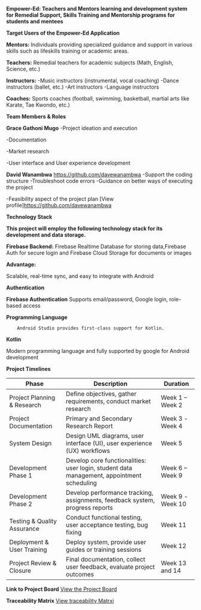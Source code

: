   **Empower-Ed: Teachers and Mentors learning and development system for Remedial Support, Skills Training and Mentorship programs for students and mentees**

 **Target Users of the Empower-Ed Application**


**Mentors:**
Individuals providing specialized guidance and support in various skills such as lifeskills training or academic areas.

**Teachers:**
Remedial teachers for academic subjects (Math, English, Science, etc.)

**Instructors:**
-Music instructors (instrumental, vocal coaching)
-Dance instructors (ballet, etc.)
-Art instructors
-Language instructors

**Coaches:**
Sports coaches (football, swimming, basketball, martial arts like Karate, Tae Kwondo, etc.)


**Team Members & Roles**

**Grace Gathoni Mugo**
-Project ideation and execution 

-Documentation

-Market research 

-User interface and User experience development 

                 
**David Wanambwa**   https://github.com/davewanambwa
-Support the coding structure
-Troubleshoot code errors
-Guidance on better ways of executing the project

-Feasibility aspect of the project plan
[View profile]https://github.com/davewanambwa

**Technology Stack**
	
**This project will employ the following technology stack for its development and data storage.**

**Firebase Backend:** Firebase Realtime Database for storing data,Firebase Auth for secure login and Firebase Cloud Storage for documents or images

**Advantage:**

Scalable, real-time sync, and easy to integrate with Android

**Authentication**

 **Firebase Authentication**
       Supports email/password, Google login, role-based access
       
**Programming Language**

        Android Studio provides first-class support for Kotlin.
	
  **Kotlin**
  
 Modern programming language and  fully supported by google for Android development


**Project Timelines**


| Phase                      | Description                                                                                   | Duration           |
|----------------------------|----------------------------------------------------------------------------|---------------------------------------|
| Project Planning & Research | Define objectives, gather requirements, conduct market research                              | Week 1 – Week 2    |
| Project Documentation       | Primary and Secondary Research Report                                                        | Week 3 -Week 4     |
| System Design               | Design UML diagrams, user interface (UI), user experience (UX) workflows                     | Week 5             |
| Development Phase 1         | Develop core functionalities: user login, student data management, appointment scheduling    | Week 6 – Week 9    |
| Development Phase 2         | Develop performance tracking, assignments, feedback system, progress reports                 | Week 9  -Week 10   |
| Testing & Quality Assurance | Conduct functional testing, user acceptance testing, bug fixing                              | Week 11            |
| Deployment & User Training  | Deploy system, provide user guides or training sessions                                      | Week 12            |
| Project Review & Closure    | Final documentation, collect user feedback, evaluate project outcomes                        | Week 13 and 14     |



**Link to Project Board**
[View the Project Board](https://github.com/users/Gathoni-coder/projects/2)

**Traceability Matrix**
[View traceability Matrxi](https://github.com/Gathoni-coder/midterm-project/blob/main/Traceabilty%20Matrix.docx.pdf)
